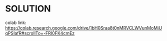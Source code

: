 # SOLUTION

colab link: https://colab.research.google.com/drive/1bH0Sraa8t0nMRVCLWVunMoMiUqPSIafR#scrollTo=-FRI0FK4cmEz
